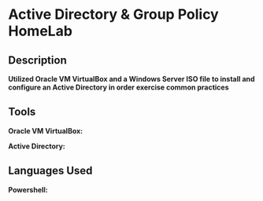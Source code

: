 # Active Directory & Group Policy HomeLab

## Description

**Utilized Oracle VM VirtualBox and a Windows Server ISO file to install and configure an Active Directory in order exercise common practices**

## Tools

**Oracle VM VirtualBox:**

**Active Directory:**

## Languages Used

**Powershell:**
